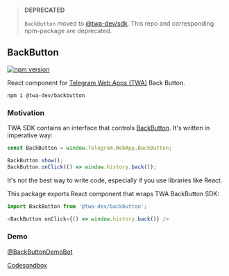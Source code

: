 > **DEPRECATED**
> 
> `BackButton` moved to [@twa-dev/sdk](https://github.com/twa-dev/sdk). This repo and corresponding npm-package are deprecated.

## BackButton
[![npm version](https://img.shields.io/npm/v/@twa-dev/backbutton)](https://www.npmjs.com/package/@twa-dev/backbutton)

React component for [Telegram Web Apps (TWA)](https://core.telegram.org/bots/webapps) Back Button.

```
npm i @twa-dev/backbutton
```

### Motivation
TWA SDK contains an interface that controls [BackButton](https://core.telegram.org/bots/webapps#backbutton). It's written in imperative way:

```js
const BackButton = window.Telegram.WebApp.BackButton;

BackButton.show();
BackButton.onClick(() => window.history.back());
```

It's not the best way to write code, especially if you use libraries like React. 

This package exports React component that wraps TWA BackButton SDK:

```js
import BackButton from '@twa-dev/backbutton';

<BackButton onClick={() => window.history.back()} />
```

### Demo
[@BackButtonDemoBot](https://t.me/BackButtonDemoBot)

[Codesandbox](https://codesandbox.io/s/back-button-demo-lpc0rv)
